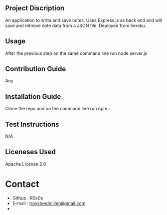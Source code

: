 ## Project Discription
An application to write and save notes. Uses Express.js as back end and will save and retrieve note data from a JSON file. Deployed from heroku.

## Usage
After the previous step on the same command line run node server.js

## Contribution Guide
Any

## Installation Guide
Clone the repo and on the command line run npm i

## Test Instructions
N/A

## Liceneses Used
Apache License 2.0

# Contact
* Github : R0x0s
* E-mail : troysteedmiller@gmail.com
* 
